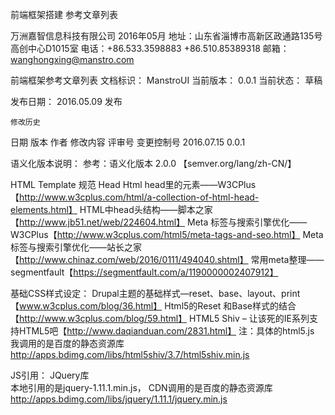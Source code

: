 
前端框架搭建
参考文章列表

万洲嘉智信息科技有限公司 2016年05月
地址：山东省淄博市高新区政通路135号高创中心D1015室
电话：+86.533.3598883  +86.510.85389318
邮箱：wanghongxing@manstro.com




前端框架参考文章列表
文档标识：
ManstroUI
当前版本：
0.0.1
当前状态：
草稿

发布日期：
2016.05.09
发布

    修改历史
日期
版本
作者
修改内容
评审号
变更控制号
2016.07.15
0.0.1


语义化版本说明：
参考：语义化版本 2.0.0 【semver.org/lang/zh-CN/】

HTML Template 规范
Head
Html head里的元素——W3CPlus【http://www.w3cplus.com/html/a-collection-of-html-head-elements.html】
HTML中head头结构——脚本之家【http://www.jb51.net/web/224604.html】
Meta 标签与搜索引擎优化——W3CPlus【http://www.w3cplus.com/html5/meta-tags-and-seo.html】
Meta标签与搜索引擎优化——站长之家【http://www.chinaz.com/web/2016/0111/494040.shtml】
常用meta整理——segmentfault【https://segmentfault.com/a/1190000002407912】



基础CSS样式设定：
Drupal主题的基础样式—reset、base、layout、print 【www.w3cplus.com/blog/36.html】
Html5的Reset 和Base样式的结合 【http://www.w3cplus.com/blog/59.html】
HTML5 Shiv – 让该死的IE系列支持HTML5吧【http://www.daqianduan.com/2831.html】
注：具体的html5.js 我调用的是百度的静态资源库
http://apps.bdimg.com/libs/html5shiv/3.7/html5shiv.min.js 



JS引用：
JQuery库  
本地引用的是jquery-1.11.1.min.js，
CDN调用的是百度的静态资源库 http://apps.bdimg.com/libs/jquery/1.11.1/jquery.min.js  




